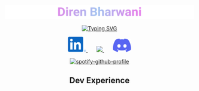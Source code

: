 <p align="center">
    <img src="https://github.com/direnbharwani/direnbharwani/blob/main/assets/banner.png"/>
</p>

<p align="center">
    <a href="https://git.io/typing-svg">
        <img src="https://readme-typing-svg.demolab.com?font=JetBrains+Mono&pause=1000&color=FF8040&center=true&vCenter=true&random=false&width=600&lines=Software+Developer;Fresh+Graduate+from+DigiPen+Singapore;Always+curious" alt="Typing SVG" />
    </a>
</p>

<p align="center">
    <a href="https://www.linkedin.com/in/diren-bharwani/"> 
        <img src="https://github.com/direnbharwani/direnbharwani/blob/main/assets/icons/social/linkedin.svg" width="48px"/> 
    </a>
    &#8287;&#8287;&#8287;&#8287;&#8287;
    <a href="mailto:diren.bharwani@gmail.com"> 
        <img src="https://github.com/direnbharwani/direnbharwani/blob/main/assets/icons/social/gmail.svg" width="48px"/> 
    </a>
    &#8287;&#8287;&#8287;&#8287;&#8287;
    <a href="https://discord.com/users/231740170158866432"> 
        <img src="https://github.com/direnbharwani/direnbharwani/blob/main/assets/icons/social/discord.svg" width="48px"/> 
    </a>
</p>

<div align="center">
  <a href="https://spotify-github-profile.vercel.app/api/view?uid=cocomoose2196&redirect=true">
    <img src="https://spotify-github-profile.vercel.app/api/view?uid=cocomoose2196&cover_image=true&theme=novatorem&show_offline=true&background_color=121212&interchange=true&bar_color=53b14f&bar_color_cover=true" alt="spotify-github-profile">
  </a>
</div>

<h2 align="center">Dev Experience</h2>


<!--
**direnbharwani/direnbharwani** is a ✨ _special_ ✨ repository because its `README.md` (this file) appears on your GitHub profile.

Here are some ideas to get you started:

- 🔭 I’m currently working on ...
- 🌱 I’m currently learning ...
- 👯 I’m looking to collaborate on ...
- 🤔 I’m looking for help with ...
- 💬 Ask me about ...
- 📫 How to reach me: ...
- 😄 Pronouns: ...
- ⚡ Fun fact: ...
-->

